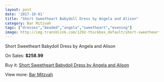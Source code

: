 ```yaml
---
layout: post
date: '2017-10-01'
title: "Short Sweetheart Babydoll Dress by Angela and Alison"
category: Bar Mitzvah
tags: ["dresses","beaded","angela","sweetheart","evening"]
image: http://img.transblink.com/1292-thickbox_default/short-sweetheart-babydoll-dress-by-angela-and-alison.jpg
---
```

Short Sweetheart Babydoll Dress by Angela and Alison

On Sales: **$258.99**
<a href="https://www.transblink.com/en/bar-mitzvah/379-short-sweetheart-babydoll-dress-by-angela-and-alison.html"><amp-img layout="responsive" width="600" height="600" src="//img.transblink.com/1292-thickbox_default/short-sweetheart-babydoll-dress-by-angela-and-alison.jpg" alt="Short Sweetheart Babydoll Dress by Angela and Alison 0" /></a>
<a href="https://www.transblink.com/en/bar-mitzvah/379-short-sweetheart-babydoll-dress-by-angela-and-alison.html"><amp-img layout="responsive" width="600" height="600" src="//img.transblink.com/1294-thickbox_default/short-sweetheart-babydoll-dress-by-angela-and-alison.jpg" alt="Short Sweetheart Babydoll Dress by Angela and Alison 1" /></a>
<a href="https://www.transblink.com/en/bar-mitzvah/379-short-sweetheart-babydoll-dress-by-angela-and-alison.html"><amp-img layout="responsive" width="600" height="600" src="//img.transblink.com/1293-thickbox_default/short-sweetheart-babydoll-dress-by-angela-and-alison.jpg" alt="Short Sweetheart Babydoll Dress by Angela and Alison 2" /></a>

Buy it: [Short Sweetheart Babydoll Dress by Angela and Alison](https://www.transblink.com/en/bar-mitzvah/379-short-sweetheart-babydoll-dress-by-angela-and-alison.html "Short Sweetheart Babydoll Dress by Angela and Alison")

View more: [Bar Mitzvah](https://www.transblink.com/en/2-bar-mitzvah "Bar Mitzvah")